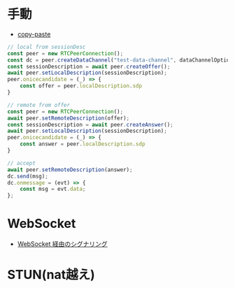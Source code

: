 # 手動

- [copy-paste](https://github.com/paullouisageneau/libdatachannel/tree/master/examples/copy-paste)

```js
// local from sessionDesc
const peer = new RTCPeerConnection();
const dc = peer.createDataChannel("test-data-channel", dataChannelOptions);
const sessionDescription = await peer.createOffer();
await peer.setLocalDescription(sessionDescription);
peer.onicecandidate = (_) => {
	const offer = peer.localDescription.sdp
}

// remote from offer
const peer = new RTCPeerConnection();
await peer.setRemoteDescription(offer);
const sessionDescription = await peer.createAnswer();
await peer.setLocalDescription(sessionDescription);
peer.onicecandidate = (_) => {
	const answer = peer.localDescription.sdp
}

// accept
await peer.setRemoteDescription(answer);
dc.send(msg);
dc.onmessage = (evt) => {
	const msg = evt.data;
};
```

# WebSocket
- [WebSocket 経由のシグナリング](https://sora-doc.shiguredo.jp/SIGNALING)

# STUN(nat越え)

